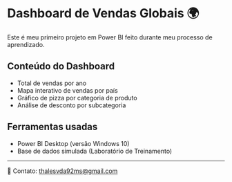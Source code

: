 # Dashboard de Vendas Globais 🌍

Este é meu primeiro projeto em Power BI feito durante meu processo de aprendizado.

## Conteúdo do Dashboard

- Total de vendas por ano
- Mapa interativo de vendas por país
- Gráfico de pizza por categoria de produto
- Análise de desconto por subcategoria

## Ferramentas usadas

- Power BI Desktop (versão Windows 10)
- Base de dados simulada (Laboratório de Treinamento)

---

📧 Contato: thalesvda92ms@gmail.com

